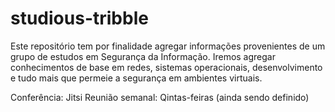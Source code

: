 # studious-tribble
 Este repositório tem por finalidade agregar informações provenientes de um grupo de estudos em Segurança da Informação.
 Iremos agregar conhecimentos de base em redes, sistemas operacionais, desenvolvimento
 e tudo mais que permeie a segurança em ambientes virtuais.



Conferência: Jitsi
Reunião semanal:
Qintas-feiras (ainda sendo definido)
